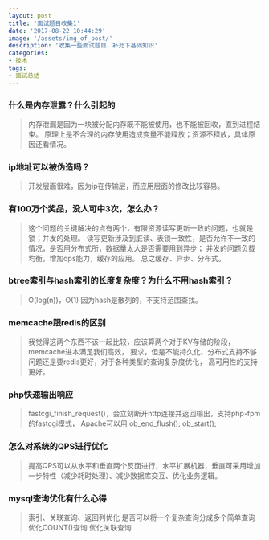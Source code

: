 ```yaml
---
layout: post
title: '面试题目收集1'
date: '2017-08-22 10:44:29'
image: '/assets/img_of_post/'
description: '收集一些面试题目，补充下基础知识'
categories:
- 技术
tags:
- 面试总结
---
```


### 什么是内存泄露？什么引起的
> 内存泄漏是因为一块被分配内存既不能被使用，也不能被回收，直到进程结束。
> 原理上是不合理的内存使用造成变量不能释放；资源不释放，具体原因还看情况。


### ip地址可以被伪造吗？
> 开发层面很难，因为ip在传输层，而应用层面的修改比较容易。


### 有100万个奖品，没人可中3次，怎么办？
> 这个问题的关键解决的点有两个，有限资源读写更新一致的问题，也就是锁；并发的处理。
> 读写更新涉及到脏读、表锁一致性，是否允许不一致的情况，是否用分布式所，数据量太大是否需要用到异步；
> 并发的问题负载均衡，增加qps能力，缓存的应用。
> 总之缓存、异步、分布式。


### btree索引与hash索引的长度复杂度？为什么不用hash索引？
> O(log(n))，O(1)
> 因为hash是散列的，不支持范围查找。


### memcache跟redis的区别
> 我觉得这两个东西不该一起比较，应该算两个对于KV存储的阶段，memcache进本满足我们高效，
> 要求，但是不能持久化、分布式支持不够问题还是要redis更好，对于各种类型的查询复杂度优化，
> 高可用性的支持更好。

### php快速输出响应
> fastcgi_finish_request()，会立刻断开http连接并返回输出，支持php-fpm的fastcgi模式，
> Apache可以用 ob_end_flush(); ob_start();

### 怎么对系统的QPS进行优化
> 提高QPS可以从水平和垂直两个反面进行，水平扩展机器，垂直可采用增加一步特性（减少耗时处理）、减少数据库交互、优化业务逻辑。

### mysql查询优化有什么心得
> 索引、关联查询、返回列优化
> 是否可以将一个复杂查询分成多个简单查询 
> 优化COUNT()查询 
> 优化关联查询 
